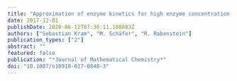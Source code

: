 ```yaml
---
title: "Approximation of enzyme kinetics for high enzyme concentration by a first order perturbation approach"
date: 2017-12-01
publishDate: 2020-06-12T07:36:11.108883Z
authors: ["Sebastian Kram", "M. Schäfer", "R. Rabenstein"]
publication_types: ["2"]
abstract: ""
featured: false
publication: "*Journal of Mathematical Chemistry*"
doi: "10.1007/s10910-017-0848-3"
---
```


